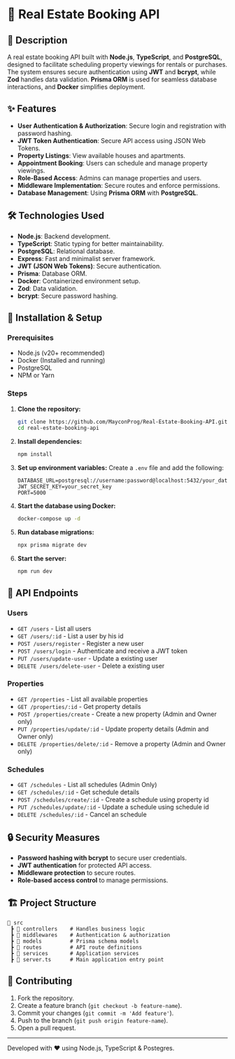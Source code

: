 # 🏡 Real Estate Booking API

## 📖 Description
A real estate booking API built with **Node.js**, **TypeScript**, and **PostgreSQL**, designed to facilitate scheduling property viewings for rentals or purchases. The system ensures secure authentication using **JWT** and **bcrypt**, while **Zod** handles data validation. **Prisma ORM** is used for seamless database interactions, and **Docker** simplifies deployment.

## ✨ Features
- **User Authentication & Authorization**: Secure login and registration with password hashing.
- **JWT Token Authentication**: Secure API access using JSON Web Tokens.
- **Property Listings**: View available houses and apartments.
- **Appointment Booking**: Users can schedule and manage property viewings.
- **Role-Based Access**: Admins can manage properties and users.
- **Middleware Implementation**: Secure routes and enforce permissions.
- **Database Management**: Using **Prisma ORM** with **PostgreSQL**.

## 🛠️ Technologies Used
- **Node.js**: Backend development.
- **TypeScript**: Static typing for better maintainability.
- **PostgreSQL**: Relational database.
- **Express**: Fast and minimalist server framework.
- **JWT (JSON Web Tokens)**: Secure authentication.
- **Prisma**: Database ORM.
- **Docker**: Containerized environment setup.
- **Zod**: Data validation.
- **bcrypt**: Secure password hashing.

## 🚀 Installation & Setup
### Prerequisites
- Node.js (v20+ recommended)
- Docker (Installed and running)
- PostgreSQL
- NPM or Yarn

### Steps
1. **Clone the repository:**
   ```sh
   git clone https://github.com/MayconProg/Real-Estate-Booking-API.git
   cd real-estate-booking-api
   ```

2. **Install dependencies:**
   ```sh
   npm install
   ```

3. **Set up environment variables:**
   Create a `.env` file and add the following:
   ```env
   DATABASE_URL=postgresql://username:password@localhost:5432/your_database
   JWT_SECRET_KEY=your_secret_key
   PORT=5000
   ````

4. **Start the database using Docker:**
   ```sh
   docker-compose up -d
   ```

5. **Run database migrations:**
   ```sh
   npx prisma migrate dev
   ```

6. **Start the server:**
   ```sh
   npm run dev
   ```

## 📌 API Endpoints
### Users
- `GET /users` - List all users
- `GET /users/:id` - List a user by his id
- `POST /users/register` - Register a new user
- `POST /users/login` - Authenticate and receive a JWT token
- `PUT /users/update-user` - Update a existing user
- `DELETE /users/delete-user` - Delete a existing user

### Properties
- `GET /properties` - List all available properties
- `GET /properties/:id` - Get property details
- `POST /properties/create` - Create a new property (Admin and Owner only)
- `PUT /properties/update/:id` - Update property details (Admin and Owner only)
- `DELETE /properties/delete/:id` - Remove a property (Admin and Owner only)

### Schedules
- `GET /schedules` - List all schedules (Admin Only)
- `GET /schedules/:id` - Get schedule details
- `POST /schedules/create/:id` - Create a schedule using property id
- `PUT /schedules/update/:id` - Update a schedule using schedule id
- `DELETE /schedules/:id` - Cancel an schedule

## 🔒 Security Measures
- **Password hashing with bcrypt** to secure user credentials.
- **JWT authentication** for protected API access.
- **Middleware protection** to secure routes.
- **Role-based access control** to manage permissions.

## 🏗️ Project Structure
```
📂 src
 ┣ 📂 controllers    # Handles business logic
 ┣ 📂 middlewares    # Authentication & authorization
 ┣ 📂 models         # Prisma schema models
 ┣ 📂 routes         # API route definitions
 ┣ 📂 services       # Application services
 ┣ 📜 server.ts      # Main application entry point
```

## 🤝 Contributing
1. Fork the repository.
2. Create a feature branch (`git checkout -b feature-name`).
3. Commit your changes (`git commit -m 'Add feature'`).
4. Push to the branch (`git push origin feature-name`).
5. Open a pull request.

---
Developed with ❤️ using Node.js, TypeScript & Postegres.

